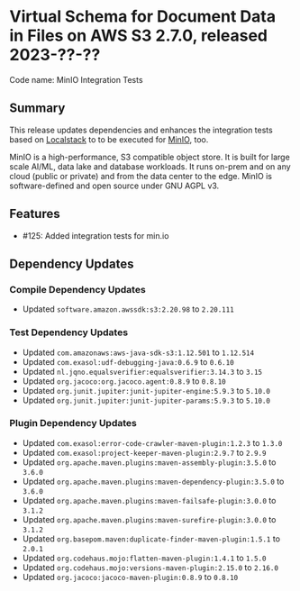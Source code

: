 # Virtual Schema for Document Data in Files on AWS S3 2.7.0, released 2023-??-??

Code name: MinIO Integration Tests

## Summary

This release updates dependencies and enhances the integration tests based on [Localstack](https://github.com/localstack/localstack) to to be executed for [MinIO](https://min.io), too.

MinIO is a high-performance, S3 compatible object store. It is built for large scale AI/ML, data lake and database workloads. It runs on-prem and on any cloud (public or private) and from the data center to the edge. MinIO is software-defined and open source under GNU AGPL v3.

## Features

* #125: Added integration tests for min.io

## Dependency Updates

### Compile Dependency Updates

* Updated `software.amazon.awssdk:s3:2.20.98` to `2.20.111`

### Test Dependency Updates

* Updated `com.amazonaws:aws-java-sdk-s3:1.12.501` to `1.12.514`
* Updated `com.exasol:udf-debugging-java:0.6.9` to `0.6.10`
* Updated `nl.jqno.equalsverifier:equalsverifier:3.14.3` to `3.15`
* Updated `org.jacoco:org.jacoco.agent:0.8.9` to `0.8.10`
* Updated `org.junit.jupiter:junit-jupiter-engine:5.9.3` to `5.10.0`
* Updated `org.junit.jupiter:junit-jupiter-params:5.9.3` to `5.10.0`

### Plugin Dependency Updates

* Updated `com.exasol:error-code-crawler-maven-plugin:1.2.3` to `1.3.0`
* Updated `com.exasol:project-keeper-maven-plugin:2.9.7` to `2.9.9`
* Updated `org.apache.maven.plugins:maven-assembly-plugin:3.5.0` to `3.6.0`
* Updated `org.apache.maven.plugins:maven-dependency-plugin:3.5.0` to `3.6.0`
* Updated `org.apache.maven.plugins:maven-failsafe-plugin:3.0.0` to `3.1.2`
* Updated `org.apache.maven.plugins:maven-surefire-plugin:3.0.0` to `3.1.2`
* Updated `org.basepom.maven:duplicate-finder-maven-plugin:1.5.1` to `2.0.1`
* Updated `org.codehaus.mojo:flatten-maven-plugin:1.4.1` to `1.5.0`
* Updated `org.codehaus.mojo:versions-maven-plugin:2.15.0` to `2.16.0`
* Updated `org.jacoco:jacoco-maven-plugin:0.8.9` to `0.8.10`
